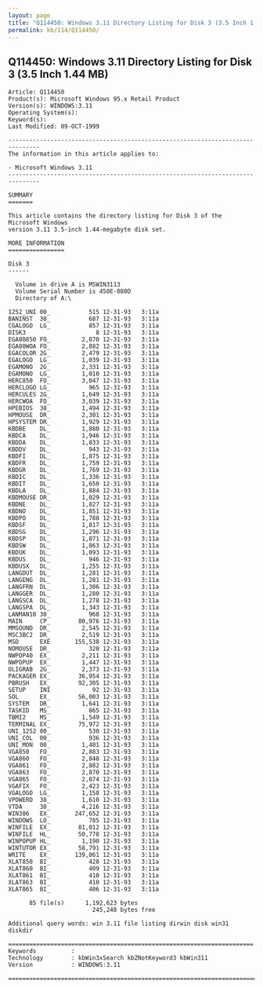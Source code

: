 ```yaml
---
layout: page
title: "Q114450: Windows 3.11 Directory Listing for Disk 3 (3.5 Inch 1.44 MB)"
permalink: kb/114/Q114450/
---
```


## Q114450: Windows 3.11 Directory Listing for Disk 3 (3.5 Inch 1.44 MB)

	Article: Q114450
	Product(s): Microsoft Windows 95.x Retail Product
	Version(s): WINDOWS:3.11
	Operating System(s): 
	Keyword(s): 
	Last Modified: 09-OCT-1999
	
	-------------------------------------------------------------------------------
	The information in this article applies to:
	
	- Microsoft Windows 3.11 
	-------------------------------------------------------------------------------
	
	SUMMARY
	=======
	
	This article contains the directory listing for Disk 3 of the Microsoft Windows
	version 3.11 3.5-inch 1.44-megabyte disk set.
	
	MORE INFORMATION
	================
	
	Disk 3
	------
	
	  Volume in drive A is MSWIN3113
	  Volume Serial Number is 450E-080D
	  Directory of A:\
	
	1252_UNI 00_           515 12-31-93   3:11a
	BANINST  38_           687 12-31-93   3:11a
	CGALOGO  LG_           857 12-31-93   3:11a
	DISK3                    8 12-31-93   3:11a
	EGA80850 FO_         2,870 12-31-93   3:11a
	EGA80WOA FO_         2,882 12-31-93   3:11a
	EGACOLOR 2G_         2,479 12-31-93   3:11a
	EGALOGO  LG_         1,039 12-31-93   3:11a
	EGAMONO  2G_         2,331 12-31-93   3:11a
	EGAMONO  LG_         1,010 12-31-93   3:11a
	HERC850  FO_         3,047 12-31-93   3:11a
	HERCLOGO LG_           965 12-31-93   3:11a
	HERCULES 2G_         1,649 12-31-93   3:11a
	HERCWOA  FO_         3,039 12-31-93   3:11a
	HPEBIOS  38_         1,494 12-31-93   3:11a
	HPMOUSE  DR_         2,301 12-31-93   3:11a
	HPSYSTEM DR_         1,929 12-31-93   3:11a
	KBDBE    DL_         1,880 12-31-93   3:11a
	KBDCA    DL_         1,946 12-31-93   3:11a
	KBDDA    DL_         1,833 12-31-93   3:11a
	KBDDV    DL_           943 12-31-93   3:11a
	KBDFI    DL_         1,875 12-31-93   3:11a
	KBDFR    DL_         1,759 12-31-93   3:11a
	KBDGR    DL_         1,769 12-31-93   3:11a
	KBDIC    DL_         1,336 12-31-93   3:11a
	KBDIT    DL_         1,650 12-31-93   3:11a
	KBDLA    DL_         1,884 12-31-93   3:11a
	KBDMOUSE DR_         1,029 12-31-93   3:11a
	KBDNE    DL_         1,827 12-31-93   3:11a
	KBDNO    DL_         1,851 12-31-93   3:11a
	KBDPO    DL_         1,788 12-31-93   3:11a
	KBDSF    DL_         1,817 12-31-93   3:11a
	KBDSG    DL_         1,296 12-31-93   3:11a
	KBDSP    DL_         1,871 12-31-93   3:11a
	KBDSW    DL_         1,863 12-31-93   3:11a
	KBDUK    DL_         1,093 12-31-93   3:11a
	KBDUS    DL_           946 12-31-93   3:11a
	KBDUSX   DL_         1,255 12-31-93   3:11a
	LANGDUT  DL_         1,281 12-31-93   3:11a
	LANGENG  DL_         1,281 12-31-93   3:11a
	LANGFRN  DL_         1,306 12-31-93   3:11a
	LANGGER  DL_         1,280 12-31-93   3:11a
	LANGSCA  DL_         1,278 12-31-93   3:11a
	LANGSPA  DL_         1,343 12-31-93   3:11a
	LANMAN10 38_           968 12-31-93   3:11a
	MAIN     CP_        80,976 12-31-93   3:11a
	MMSOUND  DR_         2,545 12-31-93   3:11a
	MSC3BC2  DR_         2,519 12-31-93   3:11a
	MSD      EXE       155,538 12-31-93   3:11a
	NOMOUSE  DR_           320 12-31-93   3:11a
	NWPOP40  EX_         2,211 12-31-93   3:11a
	NWPOPUP  EX_         1,447 12-31-93   3:11a
	OLIGRAB  2G_         2,373 12-31-93   3:11a
	PACKAGER EX_        36,954 12-31-93   3:11a
	PBRUSH   EX_        92,305 12-31-93   3:11a
	SETUP    INI            92 12-31-93   3:11a
	SOL      EX_        56,003 12-31-93   3:11a
	SYSTEM   DR_         1,641 12-31-93   3:11a
	TASKID   MS_           865 12-31-93   3:11a
	TBMI2    MS_         1,549 12-31-93   3:11a
	TERMINAL EX_        75,972 12-31-93   3:11a
	UNI_1252 00_           530 12-31-93   3:11a
	UNI_COL  00_           936 12-31-93   3:11a
	UNI_MON  00_         1,401 12-31-93   3:11a
	VGA850   FO_         2,883 12-31-93   3:11a
	VGA860   FO_         2,848 12-31-93   3:11a
	VGA861   FO_         2,882 12-31-93   3:11a
	VGA863   FO_         2,870 12-31-93   3:11a
	VGA865   FO_         2,874 12-31-93   3:11a
	VGAFIX   FO_         2,423 12-31-93   3:11a
	VGALOGO  LG_         1,158 12-31-93   3:11a
	VPOWERD  38_         1,610 12-31-93   3:11a
	VTDA     38_         4,216 12-31-93   3:11a
	WIN386   EX_       247,652 12-31-93   3:11a
	WINDOWS  LO_           785 12-31-93   3:11a
	WINFILE  EX_        81,012 12-31-93   3:11a
	WINFILE  HL_        50,778 12-31-93   3:11a
	WINPOPUP HL_         1,190 12-31-93   3:11a
	WINTUTOR EX_        58,791 12-31-93   3:11a
	WRITE    EX_       139,061 12-31-93   3:11a
	XLAT850  BI_           428 12-31-93   3:11a
	XLAT860  BI_           409 12-31-93   3:11a
	XLAT861  BI_           410 12-31-93   3:11a
	XLAT863  BI_           410 12-31-93   3:11a
	XLAT865  BI_           406 12-31-93   3:11a
	
	      85 file(s)      1,192,623 bytes
	                        245,248 bytes free
	
	Additional query words: win 3.11 file listing dirwin disk win31 diskdir
	
	======================================================================
	Keywords          :  
	Technology        : kbWin3xSearch kbZNotKeyword3 kbWin311
	Version           : WINDOWS:3.11
	
	=============================================================================
	
